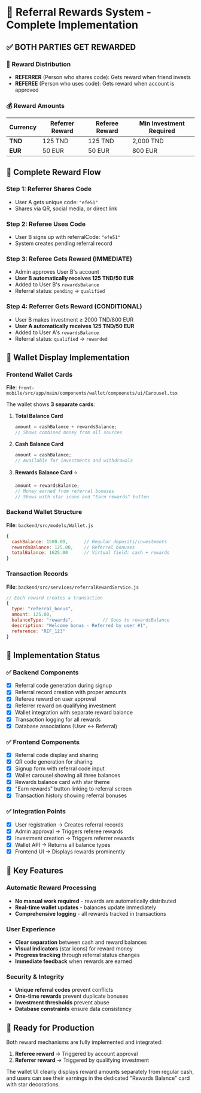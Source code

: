 # 🎁 Referral Rewards System - Complete Implementation

## ✅ BOTH PARTIES GET REWARDED

### 👥 Reward Distribution

- **REFERRER** (Person who shares code): Gets reward when friend invests
- **REFEREE** (Person who uses code): Gets reward when account is approved

### 💰 Reward Amounts

| Currency | Referrer Reward | Referee Reward | Min Investment Required |
| -------- | --------------- | -------------- | ----------------------- |
| **TND**  | 125 TND         | 125 TND        | 2,000 TND               |
| **EUR**  | 50 EUR          | 50 EUR         | 800 EUR                 |

## 🎯 Complete Reward Flow

### Step 1: Referrer Shares Code

- User A gets unique code: `"efe51"`
- Shares via QR, social media, or direct link

### Step 2: Referee Uses Code

- User B signs up with referralCode: `"efe51"`
- System creates pending referral record

### Step 3: Referee Gets Reward (IMMEDIATE)

- Admin approves User B's account
- **User B automatically receives 125 TND/50 EUR**
- Added to User B's `rewardsBalance`
- Referral status: `pending` → `qualified`

### Step 4: Referrer Gets Reward (CONDITIONAL)

- User B makes investment ≥ 2000 TND/800 EUR
- **User A automatically receives 125 TND/50 EUR**
- Added to User A's `rewardsBalance`
- Referral status: `qualified` → `rewarded`

## 🏦 Wallet Display Implementation

### Frontend Wallet Cards

**File**: `front-mobile/src/app/main/components/wallet/compoenets/ui/Carousel.tsx`

The wallet shows **3 separate cards**:

1. **Total Balance Card**

   ```javascript
   amount = cashBalance + rewardsBalance;
   // Shows combined money from all sources
   ```

2. **Cash Balance Card**

   ```javascript
   amount = cashBalance;
   // Available for investments and withdrawals
   ```

3. **Rewards Balance Card** ⭐
   ```javascript
   amount = rewardsBalance;
   // Money earned from referral bonuses
   // Shows with star icons and "Earn rewards" button
   ```

### Backend Wallet Structure

**File**: `backend/src/models/Wallet.js`

```javascript
{
  cashBalance: 1500.00,      // Regular deposits/investments
  rewardsBalance: 125.00,    // Referral bonuses
  totalBalance: 1625.00      // Virtual field: cash + rewards
}
```

### Transaction Records

**File**: `backend/src/services/referralRewardService.js`

```javascript
// Each reward creates a transaction
{
  type: "referral_bonus",
  amount: 125.00,
  balanceType: "rewards",           // Goes to rewardsBalance
  description: "Welcome bonus - Referred by user #1",
  reference: "REF_123"
}
```

## 🔧 Implementation Status

### ✅ Backend Components

- [x] Referral code generation during signup
- [x] Referral record creation with proper amounts
- [x] Referee reward on user approval
- [x] Referrer reward on qualifying investment
- [x] Wallet integration with separate reward balance
- [x] Transaction logging for all rewards
- [x] Database associations (User ↔ Referral)

### ✅ Frontend Components

- [x] Referral code display and sharing
- [x] QR code generation for sharing
- [x] Signup form with referral code input
- [x] Wallet carousel showing all three balances
- [x] Rewards balance card with star theme
- [x] "Earn rewards" button linking to referral screen
- [x] Transaction history showing referral bonuses

### ✅ Integration Points

- [x] User registration → Creates referral records
- [x] Admin approval → Triggers referee rewards
- [x] Investment creation → Triggers referrer rewards
- [x] Wallet API → Returns all balance types
- [x] Frontend UI → Displays rewards prominently

## 🎉 Key Features

### Automatic Reward Processing

- **No manual work required** - rewards are automatically distributed
- **Real-time wallet updates** - balances update immediately
- **Comprehensive logging** - all rewards tracked in transactions

### User Experience

- **Clear separation** between cash and reward balances
- **Visual indicators** (star icons) for reward money
- **Progress tracking** through referral status changes
- **Immediate feedback** when rewards are earned

### Security & Integrity

- **Unique referral codes** prevent conflicts
- **One-time rewards** prevent duplicate bonuses
- **Investment thresholds** prevent abuse
- **Database constraints** ensure data consistency

## 🚀 Ready for Production

Both reward mechanisms are fully implemented and integrated:

1. **Referee reward** → Triggered by account approval
2. **Referrer reward** → Triggered by qualifying investment

The wallet UI clearly displays reward amounts separately from regular cash, and users can see their earnings in the dedicated "Rewards Balance" card with star decorations.
